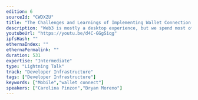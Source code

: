 ```yaml
---
edition: 6
sourceId: "CWDXZU"
title: "The Challenges and Learnings of Implementing Wallet Connection on Mobile"
description: "Web3 is mostly a desktop experience, but we spend most of our time on mobile devices. How can we bridge the gap between Dapps and Mobile, especially in such a crucial step as the wallet connection? In this talk, we want to share the failures and learnings we had while developing GM Shop, the first tokengated experience built for mobile that partnered with the biggest NFT brands such as Doodles, Invisible Friends, and Cool Cats."
youtubeUrl: "https://youtu.be/d4C-GGgSiqg"
ipfsHash: ""
ethernaIndex: ""
ethernaPermalink: ""
duration: 531
expertise: "Intermediate"
type: "Lightning Talk"
track: "Developer Infrastructure"
tags: ["Developer Infrastructure"]
keywords: ["Mobile","wallet connect"]
speakers: ["Carolina Pinzon","Bryan Moreno"]
---
```

